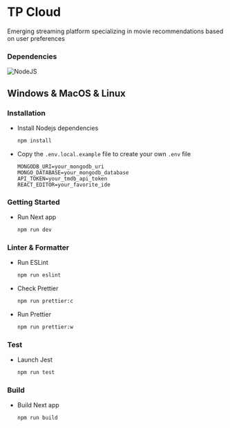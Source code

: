 # TP Cloud

Emerging streaming platform specializing in movie recommendations based on user preferences

### Dependencies

![NodeJS](https://img.shields.io/badge/node.js-6DA55F?style=for-the-badge&logo=node.js&logoColor=white)

## Windows & MacOS & Linux

### Installation

- Install Nodejs dependencies
  ```bash
  npm install
  ```

- Copy the `.env.local.example` file to create your own `.env` file
    ```dotenv
    MONGODB_URI=your_mongodb_uri
    MONGO_DATABASE=your_mongodb_database
    API_TOKEN=your_tmdb_api_token
    REACT_EDITOR=your_favorite_ide
    ```

### Getting Started

- Run Next app
  ```bash
  npm run dev
  ```

### Linter & Formatter

- Run ESLint
  ```bash
  npm run eslint
  ```
- Check Prettier
  ```bash
  npm run prettier:c
  ```
- Run Prettier
  ```bash
  npm run prettier:w
  ```

### Test
- Launch Jest
  ```bash
  npm run test 
  ```

### Build

- Build Next app
  ```bash
  npm run build
  ```
